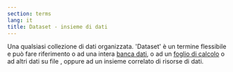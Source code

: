 ```yaml
---
section: terms
lang: it
title: Dataset - insieme di dati
---
```


Una qualsiasi collezione di dati organizzata. 'Dataset' è un termine flessibile e può fare riferimento o ad una intera [banca dati](/glossary/it/terms/database/), o ad un [foglio di calcolo](/glossary/it/terms/spreadsheet/) o ad altri dati su file , oppure ad un insieme correlato di risorse di dati.
